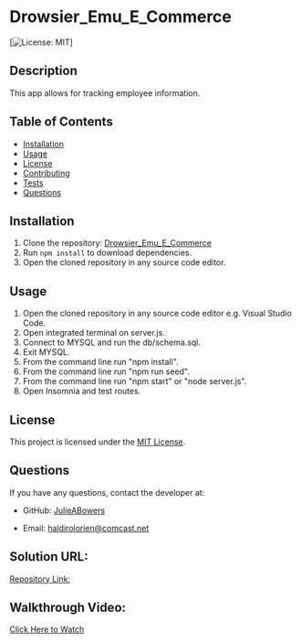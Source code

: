 # Drowsier_Emu_E_Commerce

[![License: MIT](https://img.shields.io/badge/License-MIT-yellow.svg)]

## Description

This app allows for tracking employee information. 

## Table of Contents

- [Installation](#installation)
- [Usage](#usage)
- [License](#license)
- [Contributing](#contributing)
- [Tests](#tests)
- [Questions](#questions)
## Installation

1. Clone the repository: [Drowsier_Emu_E_Commerce](https://github.com/JulieABowers/Drowsier_Emu_E_Commerce.git)
2. Run `npm install` to download dependencies. 
3. Open the cloned repository in any source code editor.

## Usage

1. Open the cloned repository in any source code editor e.g. Visual Studio Code.
2. Open integrated terminal on server.js.
3. Connect to MYSQL and run the db/schema.sql.
4. Exit MYSQL.
5. From the command line run "npm install".
6. From the command line run "npm run seed".
7. From the command line run "npm start" or "node server.js".
8. Open Insomnia and test routes.


## License

This project is licensed under the [MIT License](https://opensource.org/licenses/MIT).


## Questions

If you have any questions, contact the developer at:

- GitHub: [JulieABowers](https://github.com/JulieABowers)

- Email: haldirolorien@comcast.net

## Solution URL:
[Repository Link:](https://github.com/JulieABowers/Drowsier_Emu_E_Commerce)

## Walkthrough Video:
[Click Here to Watch](https://drive.google.com/file/d/1S81aZhk16lxycBkhE55nRzXem0UYIAcI/view)